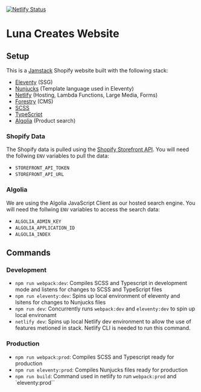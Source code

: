 [![Netlify Status](https://api.netlify.com/api/v1/badges/959b1267-1148-48d7-a42d-261bfd4df012/deploy-status)](https://app.netlify.com/sites/lunacreates/deploys)

# Luna Creates Website

## Setup 
This is a [Jamstack](https://jamstack.org/) Shopify website built with the following stack:

- [Eleventy](https://www.11ty.dev/) (SSG)
- [Nunjucks](https://mozilla.github.io/nunjucks/) (Template language used in Eleventy)
- [Netlify](https://www.netlify.com/) (Hosting, Lambda Functions, Large Media, Forms)
- [Forestry](https://forestry.io/) (CMS)
- [SCSS](https://sass-lang.com/)
- [TypeScript](https://www.typescriptlang.org/)
- [Algolia](https://www.algolia.com/doc/) (Product search)

### Shopify Data
The Shopify data is pulled using the [Shopify Storefront API](https://shopify.dev/docs/storefront-api). You will need the follwing `ENV` variables to pull the data:

- `STOREFRONT_API_TOKEN`
- `STOREFRONT_API_URL`

### Algolia
We are using the Algolia JavaScript Client as our hosted search engine. You will need the follwing `ENV` variables to access the search data:

- `ALGOLIA_ADMIN_KEY`
- `ALGOLIA_APPLICATION_ID`
- `ALGOLIA_INDEX`

## Commands

### Development

- `npm run webpack:dev`: Compiles SCSS and Typescript in development mode and listens for changes to SCSS and TypeScript files
- `npm run eleventy:dev`: Spins up local environment of eleventy and lsitens for changes to Nunjucks files
- `npm run dev`: Concurrently runs `webpack:dev` and `eleventy:dev` to spin up local environamt
- `netlify dev`: Spins up local Netlify dev environment to allow the use of features metioned in stack. Netlify CLI is needed to run this command.

### Production

- `npm run webpack:prod`: Compiles SCSS and Typescript ready for production
- `npm run eleventy:prod`: Compiles Nunjucks files ready for production
- `npm run build`: Command used in netlify to run `webpack:prod` and `eleventy:prod``
